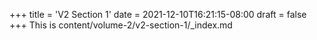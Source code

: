 +++
title = 'V2 Section 1'
date = 2021-12-10T16:21:15-08:00
draft = false
+++
This is content/volume-2/v2-section-1/_index.md

